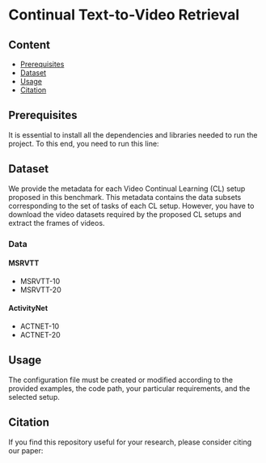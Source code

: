 # Continual Text-to-Video Retrieval

## Content

- [Prerequisites](#prerequisites)
- [Dataset](#dataset)
- [Usage](#usage)
- [Citation](#citation)

## Prerequisites

It is essential to install all the dependencies and libraries needed to run the project. To this end, you need to run this line: 

## Dataset

We provide the metadata for each Video Continual Learning (CL) setup proposed in this benchmark. This metadata contains the data subsets corresponding to the set of tasks of each CL setup.  However, you have to download the video datasets required by the proposed CL setups and extract the frames of videos. 

### Data
#### MSRVTT
- MSRVTT-10
- MSRVTT-20

#### ActivityNet
- ACTNET-10
- ACTNET-20

## Usage

The configuration file must be created or modified according to the provided examples, the code path, your particular requirements, and the selected setup.


## Citation

If you find this repository useful for your research, please consider citing our paper:

